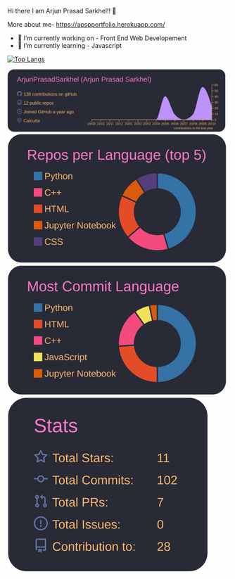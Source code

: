 Hi there I am Arjun Prasad Sarkhel!! 👋

More about me- https://apspportfolio.herokuapp.com/

- 🔭 I’m currently working on - Front End Web Developement
- 🌱 I’m currently learning - Javascript

<!---![Anurag's github stats](https://github-readme-stats.vercel.app/api?username=ArjunPrasadSarkhel&show_icons=true&theme=gruvbox)-->

[![Top Langs](https://github-readme-stats.vercel.app/api/top-langs/?username=ArjunPrasadSarkhel&layout=compact)](https://github.com/anuraghazra/github-readme-stats)

[![](./profile-summary-card-output/dracula/0-profile-details.svg)](https://github.com/ArjunPrasadSarkhel/github-profile-summary-cards)
[![](./profile-summary-card-output/dracula/1-repos-per-language.svg)](https://github.com/ArjunPrasadSarkhel/github-profile-summary-cards)
[![](./profile-summary-card-output/dracula/2-most-commit-language.svg)](https://github.com/ArjunPrasadSarkhel/github-profile-summary-cards)
[![](./profile-summary-card-output/dracula/3-stats.svg)](https://github.com/ArjunPrasadSarkhel/github-profile-summary-cards)


